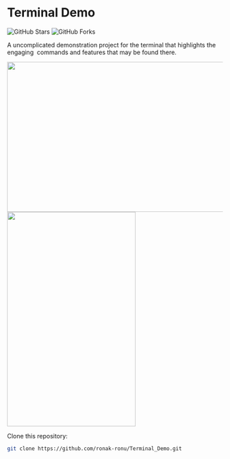 # Terminal Demo

![GitHub Stars](https://img.shields.io/github/stars/ronak-ronu/Terminal_Demo)
![GitHub Forks](https://img.shields.io/github/forks/ronak-ronu/Terminal_Demo)

A uncomplicated demonstration project for the terminal that highlights the engaging  commands and features that may be found there.
<p float="left">
  <img src="https://github.com/Ronak-Ronu/Terminal_Demo/assets/112187817/69e172fc-a384-4cd9-9637-7e1b8a150098" width="600"  height="350" />
  <img src="https://github.com/Ronak-Ronu/Terminal_Demo/assets/112187817/9b01f5da-ba1c-4ac6-bb06-4b1ccce281db" width="300" height="500" /> 
</p>



Clone this repository:

   ```bash
   git clone https://github.com/ronak-ronu/Terminal_Demo.git
